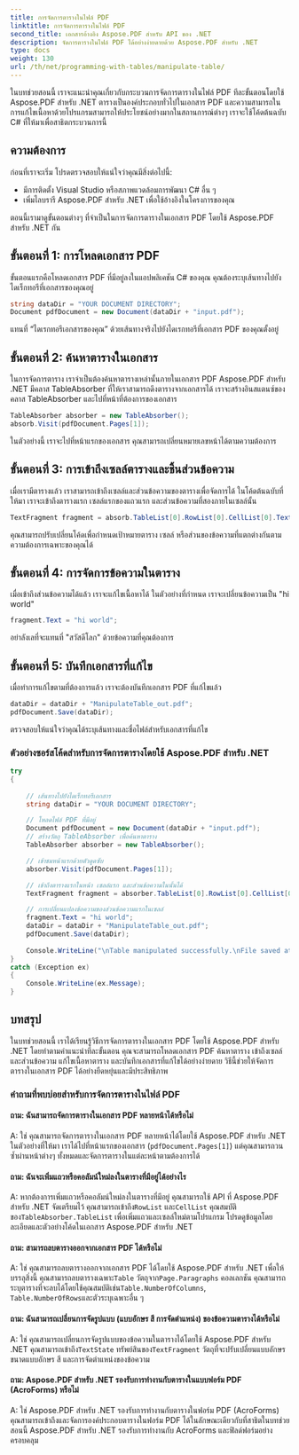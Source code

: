 ```yaml
---
title: การจัดการตารางในไฟล์ PDF
linktitle: การจัดการตารางในไฟล์ PDF
second_title: เอกสารอ้างอิง Aspose.PDF สำหรับ API ของ .NET
description: จัดการตารางในไฟล์ PDF ได้อย่างง่ายดายด้วย Aspose.PDF สำหรับ .NET
type: docs
weight: 130
url: /th/net/programming-with-tables/manipulate-table/
---
```

ในบทช่วยสอนนี้ เราจะแนะนำคุณเกี่ยวกับกระบวนการจัดการตารางในไฟล์ PDF ทีละขั้นตอนโดยใช้ Aspose.PDF สำหรับ .NET ตารางเป็นองค์ประกอบทั่วไปในเอกสาร PDF และความสามารถในการแก้ไขเนื้อหาด้วยโปรแกรมสามารถให้ประโยชน์อย่างมากในสถานการณ์ต่างๆ เราจะใช้โค้ดต้นฉบับ C# ที่ให้มาเพื่อสาธิตกระบวนการนี้

## ความต้องการ

ก่อนที่เราจะเริ่ม โปรดตรวจสอบให้แน่ใจว่าคุณมีสิ่งต่อไปนี้:

- มีการติดตั้ง Visual Studio หรือสภาพแวดล้อมการพัฒนา C# อื่น ๆ
- เพิ่มไลบรารี Aspose.PDF สำหรับ .NET เพื่อใช้อ้างอิงในโครงการของคุณ

ตอนนี้เรามาดูขั้นตอนต่างๆ ที่จำเป็นในการจัดการตารางในเอกสาร PDF โดยใช้ Aspose.PDF สำหรับ .NET กัน

## ขั้นตอนที่ 1: การโหลดเอกสาร PDF

ขั้นตอนแรกคือโหลดเอกสาร PDF ที่มีอยู่ลงในแอปพลิเคชัน C# ของคุณ คุณต้องระบุเส้นทางไปยังไดเร็กทอรีที่เอกสารของคุณอยู่

```csharp
string dataDir = "YOUR DOCUMENT DIRECTORY";
Document pdfDocument = new Document(dataDir + "input.pdf");
```

แทนที่ “ไดเรกทอรีเอกสารของคุณ” ด้วยเส้นทางจริงไปยังไดเรกทอรีที่เอกสาร PDF ของคุณตั้งอยู่

## ขั้นตอนที่ 2: ค้นหาตารางในเอกสาร

ในการจัดการตาราง เราจำเป็นต้องค้นหาตารางเหล่านั้นภายในเอกสาร PDF Aspose.PDF สำหรับ .NET มีคลาส TableAbsorber ที่ให้เราสามารถดึงตารางจากเอกสารได้ เราจะสร้างอินสแตนซ์ของคลาส TableAbsorber และไปที่หน้าที่ต้องการของเอกสาร

```csharp
TableAbsorber absorber = new TableAbsorber();
absorb.Visit(pdfDocument.Pages[1]);
```

ในตัวอย่างนี้ เราจะไปที่หน้าแรกของเอกสาร คุณสามารถเปลี่ยนหมายเลขหน้าได้ตามความต้องการ

## ขั้นตอนที่ 3: การเข้าถึงเซลล์ตารางและชิ้นส่วนข้อความ

เมื่อเรามีตารางแล้ว เราสามารถเข้าถึงเซลล์และส่วนข้อความของตารางเพื่อจัดการได้ ในโค้ดต้นฉบับที่ให้มา เราจะเข้าถึงตารางแรก เซลล์แรกของแถวแรก และส่วนข้อความที่สองภายในเซลล์นั้น

```csharp
TextFragment fragment = absorb.TableList[0].RowList[0].CellList[0].TextFragments[1];
```

คุณสามารถปรับเปลี่ยนโค้ดเพื่อกำหนดเป้าหมายตาราง เซลล์ หรือส่วนของข้อความที่แตกต่างกันตามความต้องการเฉพาะของคุณได้

## ขั้นตอนที่ 4: การจัดการข้อความในตาราง

เมื่อเข้าถึงส่วนข้อความได้แล้ว เราจะแก้ไขเนื้อหาได้ ในตัวอย่างที่กำหนด เราจะเปลี่ยนข้อความเป็น "hi world"

```csharp
fragment.Text = "hi world";
```

อย่าลังเลที่จะแทนที่ "สวัสดีโลก" ด้วยข้อความที่คุณต้องการ

## ขั้นตอนที่ 5: บันทึกเอกสารที่แก้ไข

เมื่อทำการแก้ไขตามที่ต้องการแล้ว เราจะต้องบันทึกเอกสาร PDF ที่แก้ไขแล้ว

```csharp
dataDir = dataDir + "ManipulateTable_out.pdf";
pdfDocument.Save(dataDir);
```

ตรวจสอบให้แน่ใจว่าคุณได้ระบุเส้นทางและชื่อไฟล์สำหรับเอกสารที่แก้ไข


### ตัวอย่างซอร์สโค้ดสำหรับการจัดการตารางโดยใช้ Aspose.PDF สำหรับ .NET

```csharp
try
{
	
	// เส้นทางไปยังไดเร็กทอรีเอกสาร
	string dataDir = "YOUR DOCUMENT DIRECTORY";

	// โหลดไฟล์ PDF ที่มีอยู่
	Document pdfDocument = new Document(dataDir + "input.pdf");
	// สร้างวัตถุ TableAbsorber เพื่อค้นหาตาราง
	TableAbsorber absorber = new TableAbsorber();

	// เข้าชมหน้าแรกด้วยตัวดูดซับ
	absorber.Visit(pdfDocument.Pages[1]);

	// เข้าถึงตารางแรกในหน้า เซลล์แรก และส่วนข้อความในนั้นได้
	TextFragment fragment = absorber.TableList[0].RowList[0].CellList[0].TextFragments[1];

	// การเปลี่ยนแปลงข้อความของส่วนข้อความแรกในเซลล์
	fragment.Text = "hi world";
	dataDir = dataDir + "ManipulateTable_out.pdf";
	pdfDocument.Save(dataDir);
	
	Console.WriteLine("\nTable manipulated successfully.\nFile saved at " + dataDir);
}
catch (Exception ex)
{
	Console.WriteLine(ex.Message);
}
```

## บทสรุป

ในบทช่วยสอนนี้ เราได้เรียนรู้วิธีการจัดการตารางในเอกสาร PDF โดยใช้ Aspose.PDF สำหรับ .NET โดยทำตามคำแนะนำทีละขั้นตอน คุณจะสามารถโหลดเอกสาร PDF ค้นหาตาราง เข้าถึงเซลล์และส่วนข้อความ แก้ไขเนื้อหาตาราง และบันทึกเอกสารที่แก้ไขได้อย่างง่ายดาย วิธีนี้ช่วยให้จัดการตารางในเอกสาร PDF ได้อย่างยืดหยุ่นและมีประสิทธิภาพ

### คำถามที่พบบ่อยสำหรับการจัดการตารางในไฟล์ PDF

#### ถาม: ฉันสามารถจัดการตารางในเอกสาร PDF หลายหน้าได้หรือไม่

A: ใช่ คุณสามารถจัดการตารางในเอกสาร PDF หลายหน้าได้โดยใช้ Aspose.PDF สำหรับ .NET ในตัวอย่างที่ให้มา เราได้ไปที่หน้าแรกของเอกสาร (`pdfDocument.Pages[1]`) แต่คุณสามารถวนซ้ำผ่านหน้าต่างๆ ทั้งหมดและจัดการตารางในแต่ละหน้าตามต้องการได้

#### ถาม: ฉันจะเพิ่มแถวหรือคอลัมน์ใหม่ลงในตารางที่มีอยู่ได้อย่างไร

 A: หากต้องการเพิ่มแถวหรือคอลัมน์ใหม่ลงในตารางที่มีอยู่ คุณสามารถใช้ API ที่ Aspose.PDF สำหรับ .NET จัดเตรียมไว้ คุณสามารถเข้าถึง`RowList` และ`CellList` คุณสมบัติของ`TableAbsorber.TableList` เพื่อเพิ่มแถวและเซลล์ใหม่ตามโปรแกรม โปรดดูข้อมูลโดยละเอียดและตัวอย่างโค้ดในเอกสาร Aspose.PDF สำหรับ .NET

#### ถาม: สามารถลบตารางออกจากเอกสาร PDF ได้หรือไม่

 A: ใช่ คุณสามารถลบตารางออกจากเอกสาร PDF ได้โดยใช้ Aspose.PDF สำหรับ .NET เพื่อให้บรรลุสิ่งนี้ คุณสามารถลบตารางเฉพาะ`Table` วัตถุจาก`Page.Paragraphs` คอลเลกชัน คุณสามารถระบุตารางที่จะลบได้โดยใช้คุณสมบัติเช่น`Table.NumberOfColumns`, `Table.NumberOfRows`และตัวระบุเฉพาะอื่น ๆ

#### ถาม: ฉันสามารถเปลี่ยนการจัดรูปแบบ (แบบอักษร สี การจัดตำแหน่ง) ของข้อความตารางได้หรือไม่

 A: ใช่ คุณสามารถเปลี่ยนการจัดรูปแบบของข้อความในตารางได้โดยใช้ Aspose.PDF สำหรับ .NET คุณสามารถเข้าถึง`TextState` ทรัพย์สินของ`TextFragment` วัตถุที่จะปรับเปลี่ยนแบบอักษร ขนาดแบบอักษร สี และการจัดตำแหน่งของข้อความ

#### ถาม: Aspose.PDF สำหรับ .NET รองรับการทำงานกับตารางในแบบฟอร์ม PDF (AcroForms) หรือไม่

A: ใช่ Aspose.PDF สำหรับ .NET รองรับการทำงานกับตารางในฟอร์ม PDF (AcroForms) คุณสามารถเข้าถึงและจัดการองค์ประกอบตารางในฟอร์ม PDF ได้ในลักษณะเดียวกับที่สาธิตในบทช่วยสอนนี้ Aspose.PDF สำหรับ .NET รองรับการทำงานกับ AcroForms และฟิลด์ฟอร์มอย่างครอบคลุม